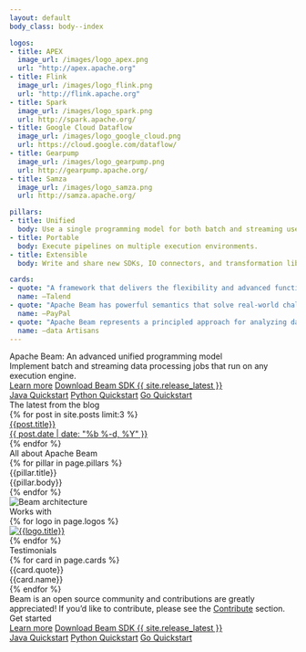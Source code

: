 ```yaml
---
layout: default
body_class: body--index

logos:
- title: APEX
  image_url: /images/logo_apex.png
  url: "http://apex.apache.org"
- title: Flink
  image_url: /images/logo_flink.png
  url: "http://flink.apache.org"
- title: Spark
  image_url: /images/logo_spark.png
  url: http://spark.apache.org/
- title: Google Cloud Dataflow
  image_url: /images/logo_google_cloud.png
  url: https://cloud.google.com/dataflow/
- title: Gearpump
  image_url: /images/logo_gearpump.png
  url: http://gearpump.apache.org/
- title: Samza
  image_url: /images/logo_samza.png
  url: http://samza.apache.org/

pillars:
- title: Unified
  body: Use a single programming model for both batch and streaming use cases.
- title: Portable
  body: Execute pipelines on multiple execution environments.
- title: Extensible
  body: Write and share new SDKs, IO connectors, and transformation libraries.

cards:
- quote: "A framework that delivers the flexibility and advanced functionality our customers need."
  name: –Talend
- quote: "Apache Beam has powerful semantics that solve real-world challenges of stream processing."
  name: –PayPal
- quote: "Apache Beam represents a principled approach for analyzing data streams."
  name: –data Artisans
---
```

<!--
Licensed under the Apache License, Version 2.0 (the "License");
you may not use this file except in compliance with the License.
You may obtain a copy of the License at

http://www.apache.org/licenses/LICENSE-2.0

Unless required by applicable law or agreed to in writing, software
distributed under the License is distributed on an "AS IS" BASIS,
WITHOUT WARRANTIES OR CONDITIONS OF ANY KIND, either express or implied.
See the License for the specific language governing permissions and
limitations under the License.
-->
<div class="hero-bg">
  <div class="hero section">
    <div class="hero__cols">
      <div class="hero__cols__col">
        <div class="hero__cols__col__content">
          <div class="hero__title">
            Apache Beam: An advanced unified programming model
          </div>
          <div class="hero__subtitle">
            Implement batch and streaming data processing jobs that run on any execution engine.
          </div>
          <div class="hero__ctas hero__ctas--first">
            <a class="button button--primary" href="{{'/get-started/beam-overview/'|prepend:site.baseurl}}">Learn more</a>
            <a class="button button--primary" href="{{'/get-started/downloads/'|prepend:site.baseurl}}">Download Beam SDK {{ site.release_latest }}</a>
          </div>
          <div class="hero__ctas">
            <a class="button" href="{{'/get-started/quickstart-java/'|prepend:site.baseurl}}">Java Quickstart</a>
            <a class="button" href="{{'/get-started/quickstart-py/'|prepend:site.baseurl}}">Python Quickstart</a>
	    <a class="button" href="{{'/get-started/quickstart-go/'|prepend:site.baseurl}}">Go Quickstart</a>
          </div>
        </div>
      </div>
      <div class="hero__cols__col">
        <div class="hero__blog">
          <div class="hero__blog__title">
            The latest from the blog
          </div>
          <div class="hero__blog__cards">
            {% for post in site.posts limit:3 %}
            <a class="hero__blog__cards__card" href="{{ post.url | prepend: site.baseurl }}">
              <div class="hero__blog__cards__card__title">{{post.title}}</div>
              <div class="hero__blog__cards__card__date">{{ post.date | date: "%b %-d, %Y" }}</div>
            </a>
            {% endfor %}
          </div>
        </div>
      </div>
    </div>
  </div>
</div>

<div class="pillars section">
  <div class="pillars__title">
    All about Apache Beam
  </div>
  <div class="pillars__cols">
    {% for pillar in page.pillars %}
    <div class="pillars__cols__col">
      <div class="pillars__cols__col__title">
        {{pillar.title}}
      </div>
      <div class="pillars__cols__col__body">
        {{pillar.body}}
      </div>
    </div>
    {% endfor %}
  </div>
</div>

<div class="graphic section">
<div class="graphic__image">
<img src="{{ '/images/beam_architecture.png' | prepend: site.baseurl }}" alt="Beam architecture">
</div>
</div>

<div class="logos section">
  <div class="logos__title">
    Works with
  </div>
  <div class="logos__logos">
    {% for logo in page.logos %}
    <div class="logos__logos__logo">
      <a href="{{ logo.url | prepend: base.siteUrl }}"><img src="{{logo.image_url|prepend:site.baseurl}}" alt="{{logo.title}}"></a>
    </div>
    {% endfor %}
  </div>
</div>

<div class="cards section section--wide">
  <div class="section__contained">
    <div class="cards__title">
      Testimonials
    </div>
    <div class="cards__cards">
      {% for card in page.cards %}
      <div class="cards__cards__card">
        <div class="cards__cards__card__body">
          {{card.quote}}
        </div>
        <div class="cards__cards__card__user">
          <!-- TODO: Implement icons.
          <div class="cards__cards__card__user__icon">
          </div>
          -->
          <div class="cards__cards__card__user__name">
            {{card.name}}
          </div>
        </div>
      </div>
      {% endfor %}
    </div>
    <div class="cards__body">
      Beam is an open source community and contributions are greatly appreciated!
      If you’d like to contribute, please see the <a href="{{'/contribute/'|prepend:site.baseurl}}">Contribute</a> section.
    </div>
  </div>
</div>

<div class="ctas section">
  <div class="ctas__title">
    Get started
  </div>
  <div class="ctas__ctas ctas__ctas--top">
  <a class="button button--primary" href="{{'/get-started/beam-overview/'|prepend:site.baseurl}}">Learn more</a>
  <a class="button button--primary" href="{{'/get-started/downloads/'|prepend:site.baseurl}}">Download Beam SDK {{ site.release_latest }}</a>
  </div>
  <div class="ctas__ctas">
  <a class="button" href="{{'/get-started/quickstart-java/'|prepend:site.baseurl}}">Java Quickstart</a>
  <a class="button" href="{{'/get-started/quickstart-py/'|prepend:site.baseurl}}">Python Quickstart</a>
  <a class="button" href="{{'/get-started/quickstart-go/'|prepend:site.baseurl}}">Go Quickstart</a>
  </div>
</div>
